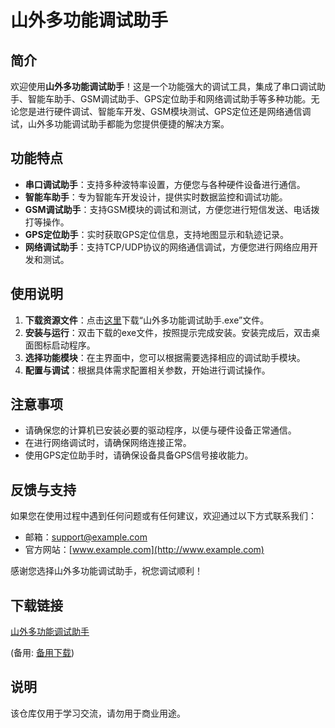# 山外多功能调试助手

## 简介

欢迎使用**山外多功能调试助手**！这是一个功能强大的调试工具，集成了串口调试助手、智能车助手、GSM调试助手、GPS定位助手和网络调试助手等多种功能。无论您是进行硬件调试、智能车开发、GSM模块测试、GPS定位还是网络通信调试，山外多功能调试助手都能为您提供便捷的解决方案。

## 功能特点

- **串口调试助手**：支持多种波特率设置，方便您与各种硬件设备进行通信。
- **智能车助手**：专为智能车开发设计，提供实时数据监控和调试功能。
- **GSM调试助手**：支持GSM模块的调试和测试，方便您进行短信发送、电话拨打等操作。
- **GPS定位助手**：实时获取GPS定位信息，支持地图显示和轨迹记录。
- **网络调试助手**：支持TCP/UDP协议的网络通信调试，方便您进行网络应用开发和测试。

## 使用说明

1. **下载资源文件**：点击[这里](链接地址)下载“山外多功能调试助手.exe”文件。
2. **安装与运行**：双击下载的exe文件，按照提示完成安装。安装完成后，双击桌面图标启动程序。
3. **选择功能模块**：在主界面中，您可以根据需要选择相应的调试助手模块。
4. **配置与调试**：根据具体需求配置相关参数，开始进行调试操作。

## 注意事项

- 请确保您的计算机已安装必要的驱动程序，以便与硬件设备正常通信。
- 在进行网络调试时，请确保网络连接正常。
- 使用GPS定位助手时，请确保设备具备GPS信号接收能力。

## 反馈与支持

如果您在使用过程中遇到任何问题或有任何建议，欢迎通过以下方式联系我们：

- 邮箱：support@example.com
- 官方网站：[www.example.com](http://www.example.com)

感谢您选择山外多功能调试助手，祝您调试顺利！

## 下载链接
[山外多功能调试助手](https://pan.quark.cn/s/0c8e53389e13) 

(备用: [备用下载](https://pan.baidu.com/s/1OyyqUcaRuijL4ZjDeEfJRQ?pwd=1234))

## 说明

该仓库仅用于学习交流，请勿用于商业用途。

